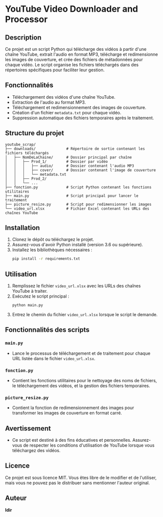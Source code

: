 # YouTube Video Downloader and Processor

## Description

Ce projet est un script Python qui télécharge des vidéos à partir d'une chaîne YouTube, extrait l'audio en format MP3, télécharge et redimensionne les images de couverture, et crée des fichiers de métadonnées pour chaque vidéo. Le script organise les fichiers téléchargés dans des répertoires spécifiques pour faciliter leur gestion.

## Fonctionnalités

- Téléchargement des vidéos d'une chaîne YouTube.
- Extraction de l'audio au format MP3.
- Téléchargement et redimensionnement des images de couverture.
- Création d'un fichier `metadata.txt` pour chaque vidéo.
- Suppression automatique des fichiers temporaires après le traitement.

## Structure du projet

```
youtube_scrap/
├── downloads/              # Répertoire de sortie contenant les fichiers téléchargés
│   ├── NomDeLaChaine/      # Dossier principal par chaîne
│   │   ├── Prod_1/         # Dossier par vidéo
│   │   │   ├── audio/      # Dossier contenant l'audio MP3
│   │   │   ├── cover/      # Dossier contenant l'image de couverture
│   │   │   └── metadata.txt
│   │   ├── Prod_2/
│   │   └── ...
├── fonction.py             # Script Python contenant les fonctions utilitaires
├── main.py                 # Script principal pour lancer le traitement
├── picture_resize.py       # Script pour redimensionner les images
└── video_url.xlsx          # Fichier Excel contenant les URLs des chaînes YouTube
```

## Installation

1. Clonez le dépôt ou téléchargez le projet.
2. Assurez-vous d'avoir Python installé (version 3.6 ou supérieure).
3. Installez les bibliothèques nécessaires :
   ```bash
   pip install -r requirements.txt
   ```

## Utilisation

1. Remplissez le fichier `video_url.xlsx` avec les URLs des chaînes YouTube à traiter.
2. Exécutez le script principal :
   ```bash
   python main.py
   ```
3. Entrez le chemin du fichier `video_url.xlsx` lorsque le script le demande.

## Fonctionnalités des scripts

### `main.py`

- Lance le processus de téléchargement et de traitement pour chaque URL listée dans le fichier `video_url.xlsx`.

### `fonction.py`

- Contient les fonctions utilitaires pour le nettoyage des noms de fichiers, le téléchargement des vidéos, et la gestion des fichiers temporaires.

### `picture_resize.py`

- Contient la fonction de redimensionnement des images pour transformer les images de couverture en format carré.

## Avertissement

- Ce script est destiné à des fins éducatives et personnelles. Assurez-vous de respecter les conditions d'utilisation de YouTube lorsque vous téléchargez des vidéos.

## Licence

Ce projet est sous licence MIT. Vous êtes libre de le modifier et de l'utiliser, mais vous ne pouvez pas le distribuer sans mentionner l'auteur original.

## Auteur

**Idir**
